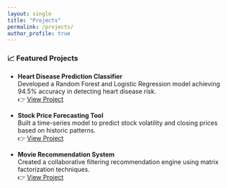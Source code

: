 ```yaml
---
layout: single
title: "Projects"
permalink: /projects/
author_profile: true
---
```


### 📈 Featured Projects

- **Heart Disease Prediction Classifier**  
  Developed a Random Forest and Logistic Regression model achieving 94.5% accuracy in detecting heart disease risk.  
  👉 [View Project](https://github.com/sh1vb/Machine_Learning/tree/main/Classification/Classification%20of%20Structured%20Datasets)

- **Stock Price Forecasting Tool**  
  Built a time-series model to predict stock volatility and closing prices based on historic patterns.  
  👉 [View Project](https://github.com/sh1vb/Machine_Learning/tree/main/Regression/Prediction%20Tool%20for%20Stock%20Data)

- **Movie Recommendation System**  
  Created a collaborative filtering recommendation engine using matrix factorization techniques.  
  👉 [View Project](https://github.com/sh1vb/Machine_Learning/tree/main/Recommendation%20Systems/A%20Movies%20Recommendation%20system)
